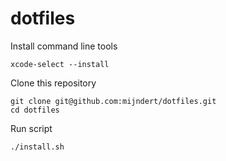 # dotfiles

Install command line tools

```shell
xcode-select --install
```

Clone this repository

```shell
git clone git@github.com:mijndert/dotfiles.git
cd dotfiles
```

Run script

```shell
./install.sh
```
